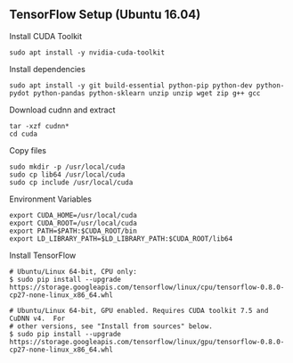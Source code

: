 ## TensorFlow Setup (Ubuntu 16.04)

Install CUDA Toolkit

```
sudo apt install -y nvidia-cuda-toolkit
```

Install dependencies

```
sudo apt install -y git build-essential python-pip python-dev python-pydot python-pandas python-sklearn unzip unzip wget zip g++ gcc
```

Download cudnn and extract

```
tar -xzf cudnn*
cd cuda
```

Copy files

```
sudo mkdir -p /usr/local/cuda
sudo cp lib64 /usr/local/cuda
sudo cp include /usr/local/cuda
```

Environment Variables

```
export CUDA_HOME=/usr/local/cuda
export CUDA_ROOT=/usr/local/cuda
export PATH=$PATH:$CUDA_ROOT/bin
export LD_LIBRARY_PATH=$LD_LIBRARY_PATH:$CUDA_ROOT/lib64
```

Install TensorFlow

```
# Ubuntu/Linux 64-bit, CPU only:
$ sudo pip install --upgrade https://storage.googleapis.com/tensorflow/linux/cpu/tensorflow-0.8.0-cp27-none-linux_x86_64.whl

# Ubuntu/Linux 64-bit, GPU enabled. Requires CUDA toolkit 7.5 and CuDNN v4.  For
# other versions, see "Install from sources" below.
$ sudo pip install --upgrade https://storage.googleapis.com/tensorflow/linux/gpu/tensorflow-0.8.0-cp27-none-linux_x86_64.whl
```
